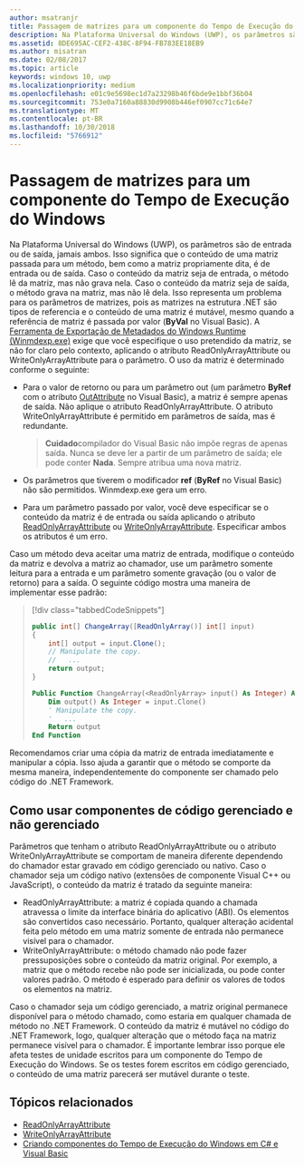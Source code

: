 ```yaml
---
author: msatranjr
title: Passagem de matrizes para um componente do Tempo de Execução do Windows
description: Na Plataforma Universal do Windows (UWP), os parâmetros são de entrada ou de saída, jamais ambos. Isso significa que o conteúdo de uma matriz passada para um método, bem como a matriz propriamente dita, é de entrada ou de saída.
ms.assetid: 8DE695AC-CEF2-438C-8F94-FB783EE18EB9
ms.author: misatran
ms.date: 02/08/2017
ms.topic: article
keywords: windows 10, uwp
ms.localizationpriority: medium
ms.openlocfilehash: e01c9e5698ec1d7a23298b46f6bde9e1bbf36b04
ms.sourcegitcommit: 753e0a7160a88830d9908b446ef0907cc71c64e7
ms.translationtype: MT
ms.contentlocale: pt-BR
ms.lasthandoff: 10/30/2018
ms.locfileid: "5766912"
---
```

# <a name="passing-arrays-to-a-windows-runtime-component"></a>Passagem de matrizes para um componente do Tempo de Execução do Windows




Na Plataforma Universal do Windows (UWP), os parâmetros são de entrada ou de saída, jamais ambos. Isso significa que o conteúdo de uma matriz passada para um método, bem como a matriz propriamente dita, é de entrada ou de saída. Caso o conteúdo da matriz seja de entrada, o método lê da matriz, mas não grava nela. Caso o conteúdo da matriz seja de saída, o método grava na matriz, mas não lê dela. Isso representa um problema para os parâmetros de matrizes, pois as matrizes na estrutura .NET são tipos de referencia e o conteúdo de uma matriz é mutável, mesmo quando a referência de matriz é passada por valor (**ByVal** no Visual Basic). A [Ferramenta de Exportação de Metadados do Windows Runtime (Winmdexp.exe)](https://msdn.microsoft.com/library/hh925576.aspx) exige que você especifique o uso pretendido da matriz, se não for claro pelo contexto, aplicando o atributo ReadOnlyArrayAttribute ou WriteOnlyArrayAttribute para o parâmetro. O uso da matriz é determinado conforme o seguinte:

-   Para o valor de retorno ou para um parâmetro out (um parâmetro **ByRef** com o atributo [OutAttribute](https://msdn.microsoft.com/library/system.runtime.interopservices.outattribute.aspx) no Visual Basic), a matriz é sempre apenas de saída. Não aplique o atributo ReadOnlyArrayAttribute. O atributo WriteOnlyArrayAttribute é permitido em parâmetros de saída, mas é redundante.

    > **Cuidado**compilador do Visual Basic não impõe regras de apenas saída. Nunca se deve ler a partir de um parâmetro de saída; ele pode conter **Nada**. Sempre atribua uma nova matriz.
 
-   Os parâmetros que tiverem o modificador **ref** (**ByRef** no Visual Basic) não são permitidos. Winmdexp.exe gera um erro.
-   Para um parâmetro passado por valor, você deve especificar se o conteúdo da matriz é de entrada ou saída aplicando o atributo [ReadOnlyArrayAttribute](https://msdn.microsoft.com/library/system.runtime.interopservices.windowsruntime.readonlyarrayattribute.aspx) ou [WriteOnlyArrayAttribute](https://msdn.microsoft.com/library/system.runtime.interopservices.windowsruntime.writeonlyarrayattribute.aspx). Especificar ambos os atributos é um erro.

Caso um método deva aceitar uma matriz de entrada, modifique o conteúdo da matriz e devolva a matriz ao chamador, use um parâmetro somente leitura para a entrada e um parâmetro somente gravação (ou o valor de retorno) para a saída. O seguinte código mostra uma maneira de implementar esse padrão:

> [!div class="tabbedCodeSnippets"]
> ```csharp
> public int[] ChangeArray([ReadOnlyArray()] int[] input)
> {
>     int[] output = input.Clone();
>     // Manipulate the copy.
>     //   ...
>     return output;
> }
> ```
> ```vb
> Public Function ChangeArray(<ReadOnlyArray> input() As Integer) As Integer()
>     Dim output() As Integer = input.Clone()
>     ' Manipulate the copy.
>     '   ...
>     Return output
> End Function
> ```

Recomendamos criar uma cópia da matriz de entrada imediatamente e manipular a cópia. Isso ajuda a garantir que o método se comporte da mesma maneira, independentemente do componente ser chamado pelo código do .NET Framework.

## <a name="using-components-from-managed-and-unmanaged-code"></a>Como usar componentes de código gerenciado e não gerenciado


Parâmetros que tenham o atributo ReadOnlyArrayAttribute ou o atributo WriteOnlyArrayAttribute se comportam de maneira diferente dependendo do chamador estar gravado em código gerenciado ou nativo. Caso o chamador seja um código nativo (extensões de componente Visual C++ ou JavaScript), o conteúdo da matriz é tratado da seguinte maneira:

-   ReadOnlyArrayAttribute: a matriz é copiada quando a chamada atravessa o limite da interface binária do aplicativo (ABI). Os elementos são convertidos caso necessário. Portanto, qualquer alteração acidental feita pelo método em uma matriz somente de entrada não permanece visível para o chamador.
-   WriteOnlyArrayAttribute: o método chamado não pode fazer pressuposições sobre o conteúdo da matriz original. Por exemplo, a matriz que o método recebe não pode ser inicializada, ou pode conter valores padrão. O método é esperado para definir os valores de todos os elementos na matriz.

Caso o chamador seja um código gerenciado, a matriz original permanece disponível para o método chamado, como estaria em qualquer chamada de método no .NET Framework. O conteúdo da matriz é mutável no código do .NET Framework, logo, qualquer alteração que o método faça na matriz permanece visível para o chamador. É importante lembrar isso porque ele afeta testes de unidade escritos para um componente do Tempo de Execução do Windows. Se os testes forem escritos em código gerenciado, o conteúdo de uma matriz parecerá ser mutável durante o teste.

## <a name="related-topics"></a>Tópicos relacionados

* [ReadOnlyArrayAttribute](https://msdn.microsoft.com/library/system.runtime.interopservices.windowsruntime.readonlyarrayattribute.aspx)
* [WriteOnlyArrayAttribute](https://msdn.microsoft.com/library/system.runtime.interopservices.windowsruntime.writeonlyarrayattribute.aspx)
* [Criando componentes do Tempo de Execução do Windows em C# e Visual Basic](creating-windows-runtime-components-in-csharp-and-visual-basic.md)
